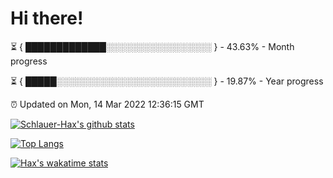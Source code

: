 # Hi there!

⏳ { █████████████░░░░░░░░░░░░░░░░░ } - 43.63% - Month progress

⏳ { █████░░░░░░░░░░░░░░░░░░░░░░░░░ } - 19.87% - Year progress

⏰ Updated on Mon, 14 Mar 2022 12:36:15 GMT


[![Schlauer-Hax's github stats](https://github-readme-stats.vercel.app/api?username=Schlauer-Hax&show_icons=true&theme=dark&count_private=true)](https://github.com/Schlauer-Hax)


[![Top Langs](https://github-readme-stats.vercel.app/api/top-langs/?username=Schlauer-Hax&layout=compact&theme=dark)](https://github.com/Schlauer-Hax?tab=repositories)


[![Hax's wakatime stats](https://github-readme-stats.vercel.app/api/wakatime?username=Hax&theme=dark)](https://wakatime.com/@Hax)

